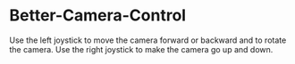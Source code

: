 # Better-Camera-Control

Use the left joystick to move the camera forward or backward and to rotate the camera.
Use the right joystick to make the camera go up and down. 
